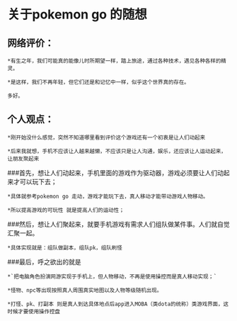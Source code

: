 关于pokemon go 的随想
=======

网络评价：
-----
	*有生之年，我们可能真的能像儿时所期望一样，踏上旅途，通过各种技术，遇见各种各样的精灵。
		
	*是这样，我们不再年轻，但它们还是和记忆中一样，似乎这个世界真的存在。
		
	多好。
		
个人观点：
-----
	*刚开始没什么感觉，突然不知道哪里看到评价这个游戏还有一个初衷是让人们动起来
	
	*后来我就想，手机不应该让人越来越懒，不应该只是让人沟通，娱乐，还应该让人运动起来，让朋友聚起来
	
	
###首先，想让人们动起来，手机里面的游戏作为驱动器，游戏必须要让人们动起来才可以玩下去；
	
	*具体就参考pokemon go 走动，游戏才能玩下去，真人移动才能带动游戏人物移动。
	
	*所以提高游戏的可玩性 就是提高人们的运动性；
	
###然后，想让人们聚起来，就要手机游戏有需求人们组队做某件事。人们就自觉汇聚一起。
	
	*具体实现就是：组队做副本，组队pk，组队刷怪
	
###最后，呼之欲出的就是
	
	
	*`把电脑角色扮演网游实现于手机上，但人物移动，不再是使用操控而是真人移动实现；`

	*怪物、npc等出现按照真人周围真实地图以及人物等级随机出现。
	
	*打怪、pk、打副本 则是真人到达具体地点后app进入MOBA（类dota的统称）类游戏界面，这时候才要使用操作控盘
	
	
